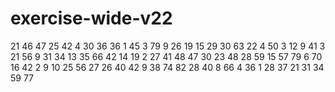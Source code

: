 # exercise-wide-v22
21
46
47
25
42
4
30
36
36
1
45
3
79
9
26
19
15
29
30
63
22
4
50
3
12
9
41
3
21
56
9
31
34
13
35
66
42
14
19
2
27
41
48
47
30
23
48
28
59
15
57
79
6
70
16
42
2
9
10
25
56
27
26
40
42
9
38
74
82
28
40
8
66
4
36
1
28
37
21
31
34
59
77
